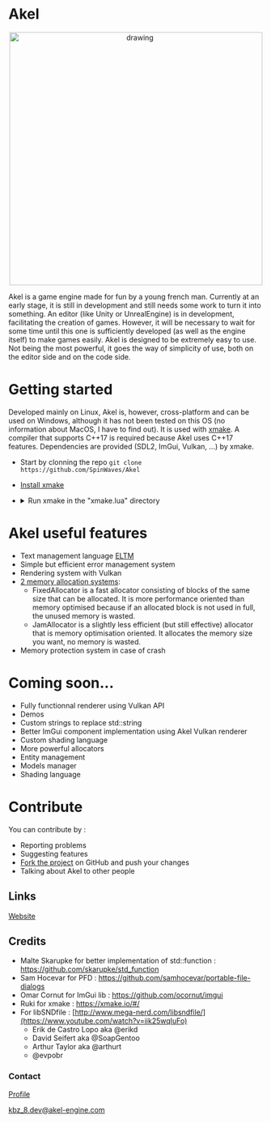 # Akel
<p align="center">
    <img src="https://github.com/SpinWaves/Akel/blob/main/Ressources/assets/logo.png" alt="drawing" width="500"/>
</p>

Akel is a game engine made for fun by a young french man.
Currently at an early stage, it is still in development and still needs some work to turn it into something.
An editor (like Unity or UnrealEngine) is in development, facilitating the creation of games. However, it will be necessary to wait for some time until this one is sufficiently developed (as well as the engine itself) to make games easily.
Akel is designed to be extremely easy to use. Not being the most powerful, it goes the way of simplicity of use, both on the editor side and on the code side.

# Getting started
Developed mainly on Linux, Akel is, however, cross-platform and can be used on Windows, although it has not been tested on this OS (no information about MacOS, I have to find out). It is used with [xmake](https://xmake.io/#/). A compiler that supports C++17 is required because Akel uses C++17 features. Dependencies are provided (SDL2, ImGui, Vulkan, ...) by xmake.

* Start by clonning the repo `git clone https://github.com/SpinWaves/Akel`
* [Install xmake](https://xmake.io/#/guide/installation)
* <details> <summary>Run xmake in the "xmake.lua" directory</summary>
  By default xmake will build the Akel editor. If you want to build one of the demos you can run xmake as follows :

  Demo | Command
  ---- | -------
  Editor | `xmake` or `xmake build Editor`
  Rectangle | `xmake build RectDemo`
  Cube | Coming soon...

  </details>

# Akel useful features
* Text management language [ELTM](https://github.com/SpinWaves/Akel/tree/main/Akel/src/Modules/ELTM)
* Simple but efficient error management system
* Rendering system with Vulkan
* [2 memory allocation systems](https://github.com/SpinWaves/Akel/tree/main/Akel/src/Core/Memory):
    * FixedAllocator is a fast allocator consisting of blocks of the same size that can be allocated. It is more performance oriented than memory optimised because if an allocated block is not used in full, the unused memory is wasted.
    * JamAllocator is a slightly less efficient (but still effective) allocator that is memory optimisation oriented. It allocates the memory size you want, no memory is wasted.
* Memory protection system in case of crash

# Coming soon...
* Fully functionnal renderer using Vulkan API
* Demos
* Custom strings to replace std::string
* Better ImGui component implementation using Akel Vulkan renderer
* Custom shading language
* More powerful allocators
* Entity management
* Models manager
* Shading language

# Contribute
You can contribute by :
* Reporting problems
* Suggesting features
* [Fork the project](https://github.com/SpinWaves/Akel/fork) on GitHub and push your changes
* Talking about Akel to other people

## Links
[Website](https://akel-engine.com)

## Credits
* Malte Skarupke for better implementation of std::function : https://github.com/skarupke/std_function
* Sam Hocevar for PFD : https://github.com/samhocevar/portable-file-dialogs
* Omar Cornut for ImGui lib : https://github.com/ocornut/imgui
* Ruki for xmake : https://xmake.io/#/
* For libSNDfile : [http://www.mega-nerd.com/libsndfile/](https://www.youtube.com/watch?v=iik25wqIuFo)
    * Erik de Castro Lopo aka @erikd
    * David Seifert aka @SoapGentoo
    * Arthur Taylor aka @arthurt
    * @evpobr

### Contact
[Profile](https://solo.to/kbz_8)

kbz_8.dev@akel-engine.com
